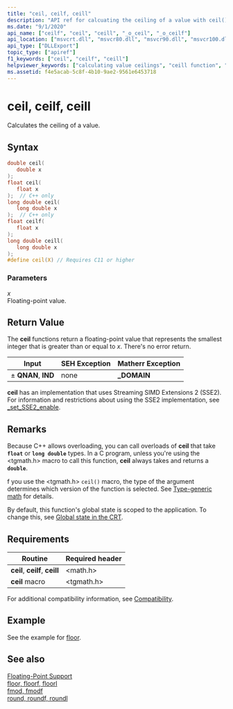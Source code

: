 ```yaml
---
title: "ceil, ceilf, ceill"
description: "API ref for calcuating the ceiling of a value with ceil()."
ms.date: "9/1/2020"
api_name: ["ceilf", "ceil", "ceill", "_o_ceil", "_o_ceilf"]
api_location: ["msvcrt.dll", "msvcr80.dll", "msvcr90.dll", "msvcr100.dll", "msvcr100_clr0400.dll", "msvcr110.dll", "msvcr110_clr0400.dll", "msvcr120.dll", "msvcr120_clr0400.dll", "ucrtbase.dll", "ntdll.dll", "api-ms-win-crt-math-l1-1-0.dll", "api-ms-win-crt-private-l1-1-0.dll"]
api_type: ["DLLExport"]
topic_type: ["apiref"]
f1_keywords: ["ceil", "ceilf", "ceill"]
helpviewer_keywords: ["calculating value ceilings", "ceill function", "ceil function", "ceilf function"]
ms.assetid: f4e5acab-5c8f-4b10-9ae2-9561e6453718
---
```

# ceil, ceilf, ceill

Calculates the ceiling of a value.

## Syntax

```C
double ceil(
   double x
);
float ceil(
   float x
);  // C++ only
long double ceil(
   long double x
);  // C++ only
float ceilf(
   float x
);
long double ceill(
   long double x
);
#define ceil(X) // Requires C11 or higher
```

### Parameters

*x*\
Floating-point value.

## Return Value

The **ceil** functions return a floating-point value that represents the smallest integer that is greater than or equal to *x*. There's no error return.

|Input|SEH Exception|Matherr Exception|
|-----------|-------------------|-----------------------|
|± **QNAN**, **IND**|none|**_DOMAIN**|

**ceil** has an implementation that uses Streaming SIMD Extensions 2 (SSE2). For information and restrictions about using the SSE2 implementation, see [_set_SSE2_enable](set-sse2-enable.md).

## Remarks

Because C++ allows overloading, you can call overloads of **ceil** that take **`float`** or **`long double`** types. In a C program, unless you're using the \<tgmath.h> macro to call this function, **ceil** always takes and returns a **`double`**.

f you use the <tgmath.h> `ceil()` macro, the type of the argument determines which version of the function is selected. See [Type-generic math](../../c-runtime-library/tgmath.md) for details.

By default, this function's global state is scoped to the application. To change this, see [Global state in the CRT](../global-state.md).

## Requirements

|Routine|Required header|
|-------------|---------------------|
| **ceil**, **ceilf**, **ceill**| \<math.h> |
| **ceil** macro | \<tgmath.h> |

For additional compatibility information, see [Compatibility](../../c-runtime-library/compatibility.md).

## Example

See the example for [floor](floor-floorf-floorl.md).

## See also

[Floating-Point Support](../../c-runtime-library/floating-point-support.md)<br/>
[floor, floorf, floorl](floor-floorf-floorl.md)<br/>
[fmod, fmodf](fmod-fmodf.md)<br/>
[round, roundf, roundl](round-roundf-roundl.md)<br/>
